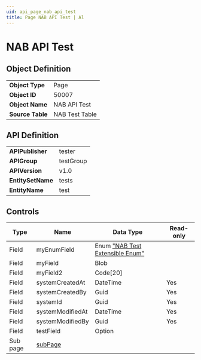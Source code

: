 ```yaml
---
uid: api_page_nab_api_test
title: Page NAB API Test | Al
---
```

# NAB API Test

## Object Definition

<table>
<tr><td><b>Object Type</b></td><td>Page</td></tr>
<tr><td><b>Object ID</b></td><td>50007</td></tr>
<tr><td><b>Object Name</b></td><td>NAB API Test</td></tr>
<tr><td><b>Source Table</b></td><td>NAB Test Table</td></tr>
</table>

## API Definition

<table>
<tr><td><b>APIPublisher</b></td><td>tester</td></tr>
<tr><td><b>APIGroup</b></td><td>testGroup</td></tr>
<tr><td><b>APIVersion</b></td><td>v1.0</td></tr>
<tr><td><b>EntitySetName</b></td><td>tests</td></tr>
<tr><td><b>EntityName</b></td><td>test</td></tr>
</table>

## Controls

| Type | Name | Data Type | Read-only |
| ---- | ------- | ------- | ----------- |
| Field | myEnumField | Enum ["NAB Test Extensible Enum"](../enum-nab-test-extensible-enum/index.md) |  |
| Field | myField | Blob |  |
| Field | myField2 | Code[20] |  |
| Field | systemCreatedAt | DateTime | Yes |
| Field | systemCreatedBy | Guid | Yes |
| Field | systemId | Guid | Yes |
| Field | systemModifiedAt | DateTime | Yes |
| Field | systemModifiedBy | Guid | Yes |
| Field | testField | Option |  |
| Sub page | [subPage](../api-page-nab-api-sub-test/index.md) |  |  |

